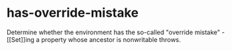 # has-override-mistake
Determine whether the environment has the so-called "override mistake" - [[Set]]ing a property whose ancestor is nonwritable throws.
